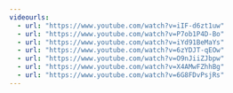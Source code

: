 ```yaml
---
videourls:
  - url: "https://www.youtube.com/watch?v=iIF-d6zt1uw"
  - url: "https://www.youtube.com/watch?v=P7ob1P4D-Bo"
  - url: "https://www.youtube.com/watch?v=iYd91BeMaYs"
  - url: "https://www.youtube.com/watch?v=6zYDJT-qEOw"
  - url: "https://www.youtube.com/watch?v=O9nJiiZJbpw"
  - url: "https://www.youtube.com/watch?v=X4AMwFZhhBg"
  - url: "https://www.youtube.com/watch?v=6G8FDvPsjRs"
---
```

